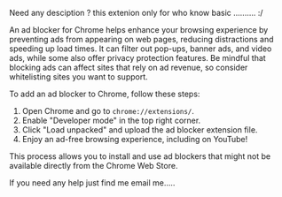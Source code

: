 Need any desciption ?
this extenion only for who know basic .......... :/

An ad blocker for Chrome helps enhance your browsing experience by preventing ads from appearing on web pages, reducing distractions and speeding up load times. It can filter out pop-ups, banner ads, and video ads, while some also offer privacy protection features. Be mindful that blocking ads can affect sites that rely on ad revenue, so consider whitelisting sites you want to support.

To add an ad blocker to Chrome, follow these steps:

1. Open Chrome and go to `chrome://extensions/`.
2. Enable "Developer mode" in the top right corner.
3. Click "Load unpacked" and upload the ad blocker extension file.
4. Enjoy an ad-free browsing experience, including on YouTube!

This process allows you to install and use ad blockers that might not be available directly from the Chrome Web Store.

If you need any help just find me email me..... 
